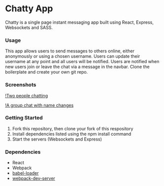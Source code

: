 Chatty App
=====================

Chatty is a single page instant messaging app built using React, Express, Websockets and SASS.

### Usage

This app allows users to send messages to others online, either anonymously or using a chosen username. Users can update their username at any point and all users will be notified. Users are notified when new users join or leave the chat via a message in the navbar.
Clone the boilerplate and create your own git repo.

### Screenshots
[!Two people chatting](https://github.com/ChantalDesrochers/chattyApp/blob/master/docs/ChattyApp-2-person-convo.png?raw=true)

[!A group chat with name changes](https://github.com/ChantalDesrochers/chattyApp/blob/master/docs/ChattyApp-group-convo.png?raw=true)

### Getting Started
1. Fork this repository, then clone your fork of this respository
2. Install dependencies listed using the npm install command
3. Start the servers (Websockets and Express)

### Dependencies

* React
* Webpack
* [babel-loader](https://github.com/babel/babel-loader)
* [webpack-dev-server](https://github.com/webpack/webpack-dev-server)
